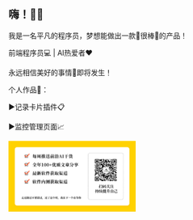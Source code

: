 ## 嗨！👋✨

我是一名平凡的程序员，梦想能做出一款🌟很棒🌟的产品！

前端程序员💻 |  AI热爱者❤️ 

永远相信美好的事情🌟即将发生！

个人作品🎨：

▶记录卡片插件📋

▶监控管理页面📈

<img src="./01.png" style="width:50%">

